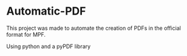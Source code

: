 # Automatic-PDF

This project was made to automate the creation of PDFs in the official format for MPF.

Using python and a pyPDF library

